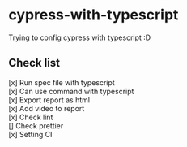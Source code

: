 # cypress-with-typescript

Trying to config cypress with typescript :D

## Check list

[x] Run spec file with typescript  
[x] Can use command with typescript  
[x] Export report as html  
[x] Add video to report  
[x] Check lint  
[] Check prettier  
[x] Setting CI
